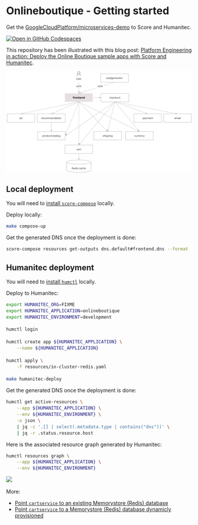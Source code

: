 # Onlineboutique - Getting started

Get the [GoogleCloudPlatform/microservices-demo](https://github.com/GoogleCloudPlatform/microservices-demo) to Score and Humanitec.

[![Open in GitHub Codespaces](https://github.com/codespaces/badge.svg)](https://codespaces.new/Humanitec-DemoOrg/onlineboutique-demo)

This repository has been illustrated with this blog post: [Platform Engineering in action: Deploy the Online Boutique sample apps with Score and Humanitec](https://medium.com/p/d99101001e69).

![](https://github.com/GoogleCloudPlatform/microservices-demo/raw/main/docs/img/architecture-diagram.png)

## Local deployment

You will need to [install `score-compose`](https://docs.score.dev/docs/score-implementation/score-compose/) locally.

Deploy locally:

```bash
make compose-up
```

Get the generated DNS once the deployment is done:

```bash
score-compose resources get-outputs dns.default#frontend.dns --format '{{ .host }}:8080'
```

## Humanitec deployment

You will need to [install `humctl`](https://developer.humanitec.com/platform-orchestrator/cli/) locally.

Deploy to Humanitec:

```bash
export HUMANITEC_ORG=FIXME
export HUMANITEC_APPLICATION=onlineboutique
export HUMANITEC_ENVIRONMENT=development

humctl login

humctl create app ${HUMANITEC_APPLICATION} \
    --name ${HUMANITEC_APPLICATION}

humctl apply \
    -f resources/in-cluster-redis.yaml

make humanitec-deploy
```

Get the generated DNS once the deployment is done:

```bash
humctl get active-resources \
    --app ${HUMANITEC_APPLICATION} \
    --env ${HUMANITEC_ENVIRONMENT} \
    -o json \
    | jq -c '.[] | select(.metadata.type | contains("dns"))' \
    | jq -r .status.resource.host
```

Here is the associated resource graph generated by Humanitec:
```bash
humctl resources graph \
    --app ${HUMANITEC_APPLICATION} \
    --env ${HUMANITEC_ENVIRONMENT}
```

![](docs/resources-graph.png)

More:
- [Point `cartservice` to an existing Memorystore (Redis) database](docs/static-memorystore.md)
- [Point `cartservice` to a Memorystore (Redis) database dynamicly provisioned](docs/dynamic-memorystore.md)
